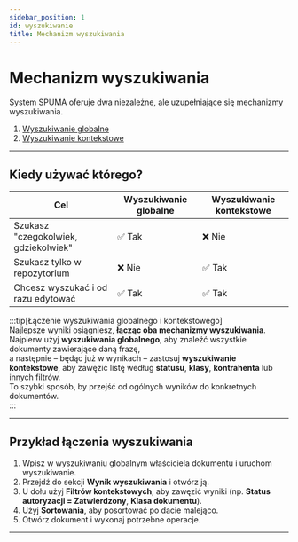 ```yaml
---
sidebar_position: 1
id: wyszukiwanie
title: Mechanizm wyszukiwania
---
```


# Mechanizm wyszukiwania 

System SPUMA oferuje dwa niezależne, ale uzupełniające się mechanizmy wyszukiwania.

1. [Wyszukiwanie globalne](./wyszukiwanie_globalne)
2. [Wyszukiwanie kontekstowe](./wyszukiwanie-kontekstowe)

---


## Kiedy używać którego?

| Cel | Wyszukiwanie globalne | Wyszukiwanie kontekstowe |
|-----|------------------------|---------------------------|
| Szukasz "czegokolwiek, gdziekolwiek" | ✅ Tak | ❌ Nie |
| Szukasz tylko w repozytorium | ❌ Nie | ✅ Tak |
| Chcesz wyszukać i od razu edytować | ✅ Tak | ✅ Tak |


:::tip[Łączenie wyszukiwania globalnego i kontekstowego]  
Najlepsze wyniki osiągniesz, **łącząc oba mechanizmy wyszukiwania**.  
Najpierw użyj **wyszukiwania globalnego**, aby znaleźć wszystkie dokumenty zawierające daną frazę,  
a następnie – będąc już w wynikach – zastosuj **wyszukiwanie kontekstowe**, aby zawęzić listę według **statusu**, **klasy**, **kontrahenta** lub innych filtrów.  
To szybki sposób, by przejść od ogólnych wyników do konkretnych dokumentów.  
:::

---

##  Przykład łączenia wyszukiwania

1. Wpisz w wyszukiwaniu globalnym właściciela dokumentu i uruchom wyszukiwanie.  
2. Przejdź do sekcji **Wynik wyszukiwania** i otwórz ją.  
3. U dołu użyj **Filtrów kontekstowych**, aby zawęzić wyniki (np. **Status autoryzacji = Zatwierdzony**, **Klasa dokumentu**).  
4. Użyj **Sortowania**, aby posortować po dacie malejąco.  
5. Otwórz dokument i wykonaj potrzebne operacje.

---

